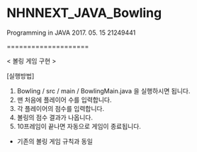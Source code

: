 NHNNEXT_JAVA_Bowling
====================

Programming in JAVA
2017. 05. 15
21249441 

====================

< 볼링 게임 구현 >

[실행방법]
1. Bowling / src / main / BowlingMain.java 을 실행하시면 됩니다. 
2. 맨 처음에 플레이어 수를 입력합니다.
3. 각 플레이어의 점수를 입력합니다.
4. 볼링의 점수 결과가 나옵니다.
5. 10프레임이 끝나면 자동으로 게임이 종료됩니다.

- 기존의 볼링 게임 규칙과 동일
